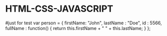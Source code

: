 # HTML-CSS-JAVASCRIPT

#just for test
var person = {
    firstName: "John",
    lastName : "Doe",
    id       : 5566,
    fullName : function() {
        return this.firstName + " " + this.lastName;
    }
};

